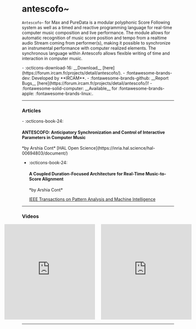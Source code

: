 # antescofo~

`Antescofo~` for Max and PureData is a modular polyphonic Score Following system as well as a timed and reactive programming language for real-time computer music composition and live performance. The module allows for automatic recognition of music score position and tempo from a realtime audio Stream coming from performer(s), making it possible to synchronize an instrumental performance with computer realized elements. The synchronous language within Antescofo allows flexible writing of time and interaction in computer music.


<div class="grid cards" markdown>
- :octicons-download-16: __Download__ [here](https://forum.ircam.fr/projects/detail/antescofo/).
- :fontawesome-brands-dev: Developed by **IRCAM**.
- :fontawesome-brands-github: __Report Bugs__ [here](https://forum.ircam.fr/projects/detail/antescofo/)!
- :fontawesome-solid-computer: __Available__ for :fontawesome-brands-apple: :fontawesome-brands-linux:.
</div>

---
<h3>Articles</h3>

<div class="grid cards" markdown>
- :octicons-book-24: 
    <h4>ANTESCOFO: Anticipatory Synchronization and Control of Interactive Parameters in Computer Music</h4>
    *by Arshia Cont*  
    [HAL Open Science](https://inria.hal.science/hal-00694803/document/)

- :octicons-book-24: 

    <h4>A Coupled Duration-Focused Architecture for Real-Time Music-to-Score Alignment</h4>
    *by Arshia Cont*

    [IEEE Transactions on Pattern Analysis and Machine Intelligence](https://doi.org/10.1109/TPAMI.2009.106)

</div>



---
<h3>Videos</h3>
<div style="display: flex; justify-content: center; gap: 20px;">
<iframe width="560" height="315" src="https://www.youtube.com/embed/9pnlyluFYWY?si=0nbqmbb9mJFCq097" title="YouTube video player" frameborder="0" allow="accelerometer; autoplay; clipboard-write; encrypted-media; gyroscope; picture-in-picture; web-share" referrerpolicy="strict-origin-when-cross-origin" allowfullscreen></iframe>

<iframe width="560" height="315" src="https://www.youtube.com/embed/RYysmzY4fZQ?si=TzdCpcSWExV0vPN1" title="YouTube video player" frameborder="0" allow="accelerometer; autoplay; clipboard-write; encrypted-media; gyroscope; picture-in-picture; web-share" referrerpolicy="strict-origin-when-cross-origin" allowfullscreen></iframe>

</div>

---
<script src="https://giscus.app/client.js"
        data-repo="charlesneimog/Awesome-PD"
        data-repo-id="R_kgDOLaunFg"
        data-category="Comments"
        data-category-id="DIC_kwDOLaunFs4CnXHy"
        data-mapping="title"
        data-strict="0"
        data-reactions-enabled="1"
        data-emit-metadata="0"
        data-input-position="bottom"
        data-theme="preferred_color_scheme"
        data-lang="en"
        data-loading="lazy"
        crossorigin="anonymous"
        async>
</script>
